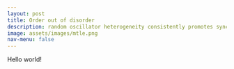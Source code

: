 ```yaml
---
layout: post
title: Order out of disorder
description: random oscillator heterogeneity consistently promotes synchronized rhythm
image: assets/images/mtle.png
nav-menu: false
---
```


Hello world!
